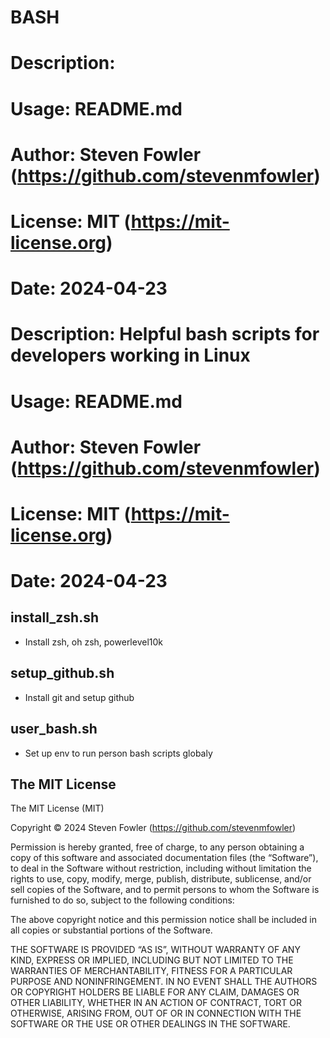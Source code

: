 # BASH
# Description:

  # Usage: README.md

  # Author: Steven Fowler (https://github.com/stevenmfowler)
  # License: MIT (https://mit-license.org)

  # Date: 2024-04-23

# Description: Helpful bash scripts for developers working in Linux

# Usage: README.md

# Author: Steven Fowler (https://github.com/stevenmfowler)
# License: MIT (https://mit-license.org)

# Date: 2024-04-23

## install_zsh.sh

- Install zsh, oh zsh, powerlevel10k

## setup_github.sh

- Install git and setup github

## user_bash.sh

- Set up env to run person bash scripts globaly

## The MIT License

The MIT License (MIT)

Copyright © 2024 Steven Fowler (https://github.com/stevenmfowler)

Permission is hereby granted, free of charge, to any person obtaining a copy of this software and associated documentation files (the “Software”), to deal in the Software without restriction, including without limitation the rights to use, copy, modify, merge, publish, distribute, sublicense, and/or sell copies of the Software, and to permit persons to whom the Software is furnished to do so, subject to the following conditions:

The above copyright notice and this permission notice shall be included in all copies or substantial portions of the Software.

THE SOFTWARE IS PROVIDED “AS IS”, WITHOUT WARRANTY OF ANY KIND, EXPRESS OR IMPLIED, INCLUDING BUT NOT LIMITED TO THE WARRANTIES OF MERCHANTABILITY, FITNESS FOR A PARTICULAR PURPOSE AND NONINFRINGEMENT. IN NO EVENT SHALL THE AUTHORS OR COPYRIGHT HOLDERS BE LIABLE FOR ANY CLAIM, DAMAGES OR OTHER LIABILITY, WHETHER IN AN ACTION OF CONTRACT, TORT OR OTHERWISE, ARISING FROM, OUT OF OR IN CONNECTION WITH THE SOFTWARE OR THE USE OR OTHER DEALINGS IN THE SOFTWARE.

